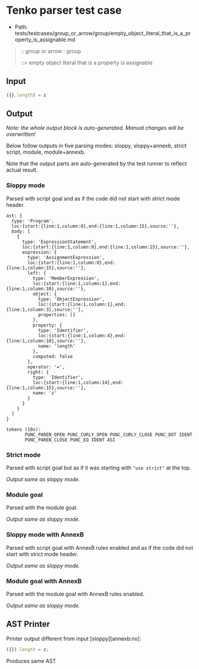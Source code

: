 # Tenko parser test case

- Path: tests/testcases/group_or_arrow/group/empty_object_literal_that_is_a_property_is_assignable.md

> :: group or arrow : group
>
> ::> empty object literal that is a property is assignable

## Input

`````js
({}.length) = z
`````

## Output

_Note: the whole output block is auto-generated. Manual changes will be overwritten!_

Below follow outputs in five parsing modes: sloppy, sloppy+annexb, strict script, module, module+annexb.

Note that the output parts are auto-generated by the test runner to reflect actual result.

### Sloppy mode

Parsed with script goal and as if the code did not start with strict mode header.

`````
ast: {
  type: 'Program',
  loc:{start:{line:1,column:0},end:{line:1,column:15},source:''},
  body: [
    {
      type: 'ExpressionStatement',
      loc:{start:{line:1,column:0},end:{line:1,column:15},source:''},
      expression: {
        type: 'AssignmentExpression',
        loc:{start:{line:1,column:0},end:{line:1,column:15},source:''},
        left: {
          type: 'MemberExpression',
          loc:{start:{line:1,column:1},end:{line:1,column:10},source:''},
          object: {
            type: 'ObjectExpression',
            loc:{start:{line:1,column:1},end:{line:1,column:3},source:''},
            properties: []
          },
          property: {
            type: 'Identifier',
            loc:{start:{line:1,column:4},end:{line:1,column:10},source:''},
            name: 'length'
          },
          computed: false
        },
        operator: '=',
        right: {
          type: 'Identifier',
          loc:{start:{line:1,column:14},end:{line:1,column:15},source:''},
          name: 'z'
        }
      }
    }
  ]
}

tokens (10x):
       PUNC_PAREN_OPEN PUNC_CURLY_OPEN PUNC_CURLY_CLOSE PUNC_DOT IDENT
       PUNC_PAREN_CLOSE PUNC_EQ IDENT ASI
`````

### Strict mode

Parsed with script goal but as if it was starting with `"use strict"` at the top.

_Output same as sloppy mode._

### Module goal

Parsed with the module goal.

_Output same as sloppy mode._

### Sloppy mode with AnnexB

Parsed with script goal with AnnexB rules enabled and as if the code did not start with strict mode header.

_Output same as sloppy mode._

### Module goal with AnnexB

Parsed with the module goal with AnnexB rules enabled.

_Output same as sloppy mode._

## AST Printer

Printer output different from input [sloppy][annexb:no]:

````js
({}).length = z;
````

Produces same AST
